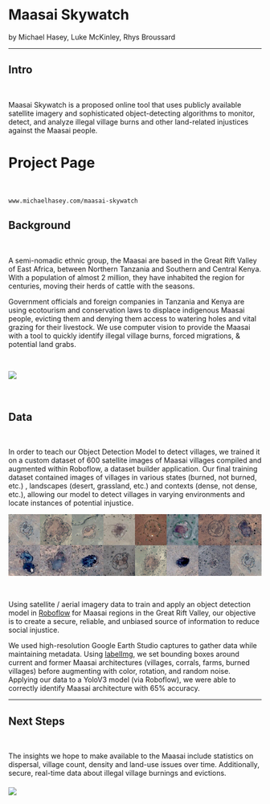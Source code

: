 
# Maasai Skywatch
by 
Michael Hasey, Luke McKinley, Rhys Broussard

------------------------------------------------

## Intro

<br>

Maasai Skywatch is a proposed online tool that uses publicly available satellite imagery and sophisticated object-detecting algorithms to monitor, detect, and analyze illegal village burns and other land-related injustices against the Maasai people.


# Project Page

<br>

```
www.michaelhasey.com/maasai-skywatch
```

## Background

<br>

A semi-nomadic ethnic group, the Maasai are based in the Great Rift Valley of East Africa, between Northern Tanzania and Southern and Central Kenya.  With a population of almost 2 million, they have inhabited the region for centuries, moving their herds of cattle with the seasons.

Government officials and foreign companies in Tanzania and Kenya are using ecotourism and conservation laws to displace indigenous Maasai people, evicting them and denying them access to watering holes and vital grazing for their livestock.  We use computer vision to provide the Maasai with a tool to quickly identify illegal village burns, forced migrations, & potential land grabs.

<br>

![](images/intro_banner2.png)

<br>

## Data

<br>

In order to teach our Object Detection Model to detect villages, we trained it on a custom dataset of 600 satellite images of Maasai villages compiled and augmented within Roboflow, a dataset builder application.  Our final training dataset contained images of villages in various states (burned, not burned, etc.) , landscapes (desert, grassland, etc.)  and contexts (dense, not dense, etc.), allowing our model to detect villages in varying environments and locate instances of potential injustice.

![](images/data.png)

<br>

Using satellite / aerial imagery data to train and apply an object detection model in [Roboflow](https://roboflow.ai) for Maasai regions in the Great Rift Valley, our objective is to create a secure, reliable, and unbiased source of information to reduce social injustice.

We used high-resolution Google Earth Studio captures to gather data while maintaining metadata.  Using [labelImg](https://github.com/tzutalin/labelImg), we set bounding boxes around current and former Maasai architectures (villages, corrals, farms, burned villages) before augmenting with color, rotation, and random noise.  Applying our data to a YoloV3 model (via Roboflow), we were able to correctly identify Maasai architecture with 65% accuracy.

__________________________________________________
## Next Steps

<br>


The insights we hope to make available to the Maasai include statistics on dispersal, village count, density and land-use issues over time.  Additionally, secure, real-time data about illegal village burnings and evictions.


##### ![](./resources/village.png)
